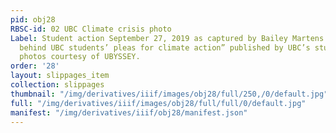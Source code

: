 ```yaml
---
pid: obj28
RBSC-id: 02 UBC Climate crisis photo
Label: Student action September 27, 2019 as captured by Bailey Martens in “The stories
  behind UBC students’ pleas for climate action” published by UBC’s student newspaper;
  photos courtesy of UBYSSEY.
order: '28'
layout: slippages_item
collection: slippages
thumbnail: "/img/derivatives/iiif/images/obj28/full/250,/0/default.jpg"
full: "/img/derivatives/iiif/images/obj28/full/full/0/default.jpg"
manifest: "/img/derivatives/iiif/obj28/manifest.json"
---
```


